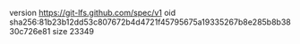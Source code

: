 version https://git-lfs.github.com/spec/v1
oid sha256:81b23b12dd53c807672b4d4721f45795675a19335267b8e285b8b3830c726e81
size 23349
